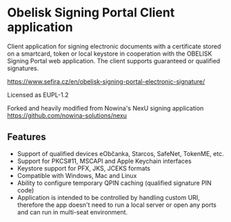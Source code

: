 # Obelisk Signing Portal Client application

Client application for signing electronic documents with a certificate stored on a smartcard, token or local keystore in cooperation with the OBELISK Signing Portal web application.
The client supports guaranteed or qualified signatures.

https://www.sefira.cz/en/obelisk-signing-portal-electronic-signature/

Licensed as EUPL-1.2

Forked and heavily modified from Nowina's NexU signing application 
https://github.com/nowina-solutions/nexu

## Features

- Support of qualified devices eObčanka, Starcos, SafeNet, TokenME, etc.
- Support for PKCS#11, MSCAPI and Apple Keychain interfaces
- Keystore support for PFX, JKS, JCEKS formats
- Compatible with Windows, Mac and Linux
- Ability to configure temporary QPIN caching (qualified signature PIN code)
- Application is intended to be controlled by handling custom URI, therefore the app doesn't need to run a local server or open any ports and can run in multi-seat environment.